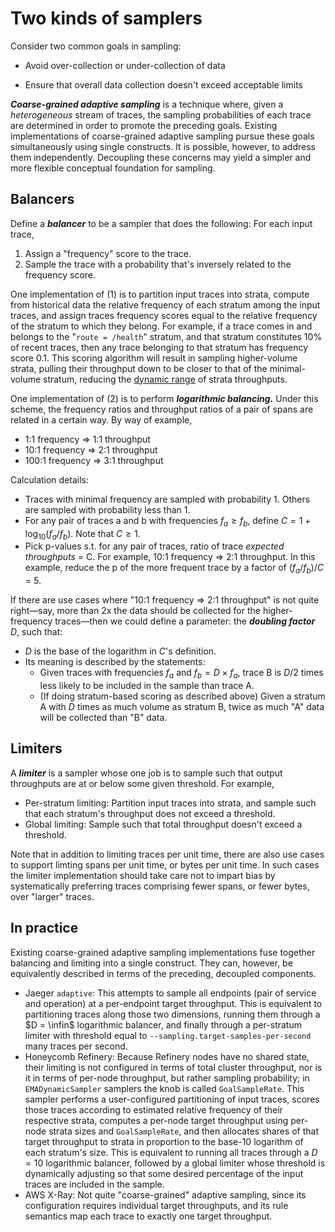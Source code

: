 # Two kinds of samplers
Consider two common goals in sampling:
- Avoid over-collection or under-collection of data

- Ensure that overall data collection doesn't exceed acceptable limits

***Coarse-grained adaptive sampling*** is a technique where, given a *heterogeneous* stream of traces, the sampling probabilities of each trace are determined in order to promote the preceding goals. Existing implementations of coarse-grained adaptive sampling pursue these goals simultaneously using single constructs. It is possible, however, to address them independently. Decoupling these concerns may yield a simpler and more flexible conceptual foundation for sampling.

## Balancers
Define a ***balancer*** to be a sampler that does the following: For each input trace,
1. Assign a "frequency" score to the trace.
1. Sample the trace with a probability that's inversely related to the frequency score.

One implementation of (1) is to partition input traces into strata, compute from historical data the relative frequency of each stratum among the input traces, and assign traces frequency scores equal to the relative frequency of the stratum to which they belong. For example, if a trace comes in and belongs to the "`route = /health`" stratum, and that stratum constitutes 10% of recent traces, then any trace belonging to that stratum has frequency score 0.1. This scoring algorithm will result in sampling higher-volume strata, pulling their throughput down to be closer to that of the minimal-volume stratum, reducing the [dynamic range](https://en.wikipedia.org/wiki/Dynamic_range) of strata throughputs.

One implementation of (2) is to perform ***logarithmic balancing.*** Under this scheme, the frequency ratios and throughput ratios of a pair of spans are related in a certain way. By way of example,
- 1:1 frequency => 1:1 throughput
- 10:1 frequency => 2:1 throughput
- 100:1 frequency => 3:1 throughput

Calculation details:
- Traces with minimal frequency are sampled with probability 1. Others are sampled with probability less than 1.
- For any pair of traces a and b with frequencies $f_a \geq f_b$, define $C = 1 + \log_{10}(f_a/f_b)$. Note that $C \geq 1$.
- Pick p-values s.t. for any pair of traces, ratio of trace *expected throughputs* = C. For example, 10:1 frequency => 2:1 throughput. In this example, reduce the p of the more frequent trace by a factor of $(f_a/f_b)/C$ = 5.

If there are use cases where "10:1 frequency => 2:1 throughput" is not quite right—say, more than 2x the data should be collected for the higher-frequency traces—then we could define a parameter: the ***doubling factor*** $D$, such that:

- $D$ is the base of the logarithm in $C$'s definition.
- Its meaning is described by the statements:
  - Given traces with frequencies $f_a$ and $f_b = D \times f_a$, trace B is $D/2$ times less likely to be included in the sample than trace A.
  - (If doing stratum-based scoring as described above) Given a stratum A with $D$ times as much volume as stratum B, twice as much "A" data will be collected than "B" data.

## Limiters
A ***limiter*** is a sampler whose one job is to sample such that output throughputs are at or below some given threshold. For example,
- Per-stratum limiting: Partition input traces into strata, and sample such that each stratum's throughput does not exceed a threshold.
- Global limiting: Sample such that total throughput doesn't exceed a threshold.

Note that in addition to limiting traces per unit time, there are also use cases to support limting spans per unit time, or bytes per unit time. In such cases the limiter implementation should take care not to impart bias by systematically preferring traces comprising fewer spans, or fewer bytes, over "larger" traces.

## In practice
Existing coarse-grained adaptive sampling implementations fuse together balancing and limiting into a single construct. They can, however, be equivalently described in terms of the preceding, decoupled components.
- Jaeger `adaptive`: This attempts to sample all endpoints (pair of service and operation) at a per-endpoint target throughput. This is equivalent to partitioning traces along those two dimensions, running them through a $D = \infin$ logarithmic balancer, and finally through a per-stratum limiter with threshold equal to `--sampling.target-samples-per-second` many traces per second.
- Honeycomb Refinery: Because Refinery nodes have no shared state, their limiting is not configured in terms of total cluster throughput, nor is it in terms of per-node throughput, but rather sampling probability; in `EMADynamicSampler` samplers the knob is called `GoalSampleRate`. This sampler performs a user-configured partitioning of input traces, scores those traces according to estimated relative frequency of their respective strata, computes a per-node target throughput using per-node strata sizes and `GoalSampleRate`, and then allocates shares of that target throughput to strata in proportion to the base-10 logarithm of each stratum's size. This is equivalent to running all traces through a $D = 10$ logarithmic balancer, followed by a global limiter whose threshold is dynamically adjusting so that some desired percentage of the input traces are included in the sample.
- AWS X-Ray: Not quite "coarse-grained" adaptive sampling, since its configuration requires individual target throughputs, and its rule semantics map each trace to exactly one target throughput.